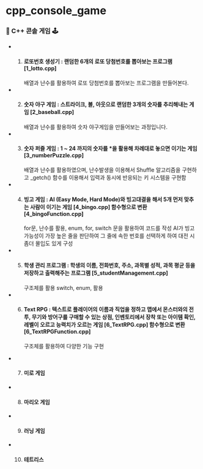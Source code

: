 # cpp_console_game

### 📼 C++ 콘솔 게임 🕹

- 1. #### 로또번호 생성기 : 랜덤한 6개의 로또 당첨번호를 뽑아보는 프로그램 [1_lotto.cpp]
     배열과 난수를 활용하여 로또 당첨번호를 뽑아보는 프로그램을 만들어본다.

- 2. #### 숫자 야구 게임 : 스트라이크, 볼, 아웃으로 랜덤한 3개의 숫자를 추리해내는 게임 [2_baseball.cpp]
     배열과 난수를 활용하여 숫자 야구게임을 만들어보는 과정입니다.

- 3. #### 숫자 퍼즐 게임 : 1 ~ 24 까지의 숫자를 \*을 활용해 차례대로 놓으면 이기는 게임 [3_numberPuzzle.cpp]
     배열과 난수를 활용하였으며, 난수발생을 이용해서 Shuffle 알고리즘을 구현하고
     \_getch() 함수를 이용해서 입력과 동시에 반응되는 키 시스템을 구현함

- 4. #### 빙고 게임 : AI (Easy Mode, Hard Mode)와 빙고대결을 해서 5개 먼저 맞추는 사람이 이기는 게임 [4_bingo.cpp] 함수형으로 변환 [4_bingoFunction.cpp]
     for문, 난수를 활용, enum, for, switch 문을 활용하여 코드를 작성
     AI가 빙고 가능성이 가장 높은 줄을 판단하여 그 줄에 속한 번호를 선택하게 하여 대전 시 좀더 몰입도 있게 구성

- 5. #### 학생 관리 프로그램 : 학생의 이름, 전화번호, 주소, 과목별 성적, 과목 평균 등을 저장하고 출력해주는 프로그램 [5_studentManagement.cpp]
     구조체를 활용 switch, enum, 활용

- 6. #### Text RPG : 텍스트로 플레이어의 이름과 직업을 정하고 맵에서 몬스터와의 전투, 무기와 방어구를 구매할 수 있는 상점, 인벤토리에서 장착 또는 아이템 확인, 레벨이 오르고 능력치가 오르는 게임 [6_TextRPG.cpp] 함수형으로 변환 [6_TextRPGFunction.cpp]

     구조체를 활용하여 다양한 기능 구현
- 7. #### 미로 게임

- 8. #### 마리오 게임

- 9. #### 러닝 게임

- 10. #### 테트리스

